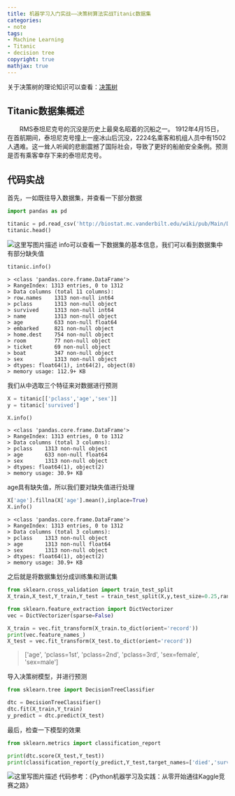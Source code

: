 ```yaml
---
title: 机器学习入门实战——决策树算法实战Titanic数据集
categories: 
- note
tags: 
- Machine Learning
- Titanic
- decision tree
copyright: true
mathjax: true
---
```




关于决策树的理论知识可以查看：[决策树](http://quanfita.cn/2018/03/03/decision_tree/)

## Titanic数据集概述

&emsp;&emsp;RMS泰坦尼克号的沉没是历史上最臭名昭着的沉船之一。 1912年4月15日，在首航期间，泰坦尼克号撞上一座冰山后沉没，2224名乘客和机组人员中有1502人遇难。这一耸人听闻的悲剧震撼了国际社会，导致了更好的船舶安全条例。预测是否有乘客幸存下来的泰坦尼克号。

## 代码实战

首先，一如既往导入数据集，并查看一下部分数据

```python
import pandas as pd

titanic = pd.read_csv('http://biostat.mc.vanderbilt.edu/wiki/pub/Main/DataSets/titanic.txt')
titanic.head()
```
![这里写图片描述](https://img-blog.csdn.net/2018032220364373?watermark/2/text/aHR0cHM6Ly9ibG9nLmNzZG4ubmV0L3FxXzMwNjExNjAx/font/5a6L5L2T/fontsize/400/fill/I0JBQkFCMA==/dissolve/70)
info可以查看一下数据集的基本信息，我们可以看到数据集中有部分缺失值

```python
titanic.info()
```
```
> <class 'pandas.core.frame.DataFrame'>
> RangeIndex: 1313 entries, 0 to 1312
> Data columns (total 11 columns):
> row.names    1313 non-null int64
> pclass       1313 non-null object
> survived     1313 non-null int64
> name         1313 non-null object
> age          633 non-null float64
> embarked     821 non-null object
> home.dest    754 non-null object
> room         77 non-null object
> ticket       69 non-null object
> boat         347 non-null object
> sex          1313 non-null object
> dtypes: float64(1), int64(2), object(8)
> memory usage: 112.9+ KB
```
我们从中选取三个特征来对数据进行预测

```python
X = titanic[['pclass','age','sex']]
y = titanic['survived']

X.info()
```
```
> <class 'pandas.core.frame.DataFrame'>
> RangeIndex: 1313 entries, 0 to 1312
> Data columns (total 3 columns):
> pclass    1313 non-null object
> age       633 non-null float64
> sex       1313 non-null object
> dtypes: float64(1), object(2)
> memory usage: 30.9+ KB
```
age具有缺失值，所以我们要对缺失值进行处理

```python
X['age'].fillna(X['age'].mean(),inplace=True)
X.info()
```




```
> <class 'pandas.core.frame.DataFrame'>
> RangeIndex: 1313 entries, 0 to 1312
> Data columns (total 3 columns):
> pclass    1313 non-null object
> age       1313 non-null float64
> sex       1313 non-null object
> dtypes: float64(1), object(2)
> memory usage: 30.9+ KB
```
之后就是将数据集划分成训练集和测试集

```python
from sklearn.cross_validation import train_test_split
X_train,X_test,Y_train,Y_test = train_test_split(X,y,test_size=0.25,random_state=33)

from sklearn.feature_extraction import DictVectorizer
vec = DictVectorizer(sparse=False)

X_train = vec.fit_transform(X_train.to_dict(orient='record'))
print(vec.feature_names_)
X_test = vec.fit_transform(X_test.to_dict(orient='record'))

```

> ['age', 'pclass=1st', 'pclass=2nd', 'pclass=3rd', 'sex=female', 'sex=male']

导入决策树模型，并进行预测

```python
from sklearn.tree import DecisionTreeClassifier

dtc = DecisionTreeClassifier()
dtc.fit(X_train,Y_train)
y_predict = dtc.predict(X_test)
```

最后，检查一下模型的效果

```python
from sklearn.metrics import classification_report

print(dtc.score(X_test,Y_test))
print(classification_report(y_predict,Y_test,target_names=['died','survived']))
```

![这里写图片描述](https://img-blog.csdn.net/2018032220361216?watermark/2/text/aHR0cHM6Ly9ibG9nLmNzZG4ubmV0L3FxXzMwNjExNjAx/font/5a6L5L2T/fontsize/400/fill/I0JBQkFCMA==/dissolve/70)
代码参考：《Python机器学习及实践：从零开始通往Kaggle竞赛之路》